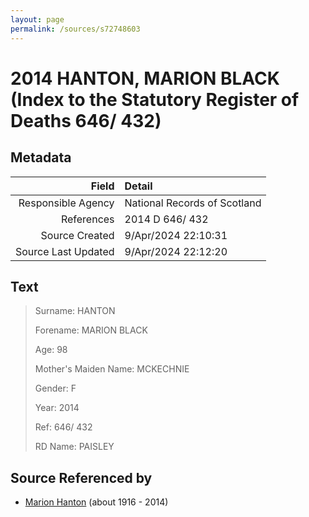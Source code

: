 ```yaml
---
layout: page
permalink: /sources/s72748603
---
```


# 2014 HANTON, MARION BLACK (Index to the Statutory Register of Deaths 646/ 432)

## Metadata

Field | Detail
---:|:---
Responsible Agency | National Records of Scotland
References | 2014 D 646/ 432
Source Created | 9/Apr/2024 22:10:31
Source Last Updated | 9/Apr/2024 22:12:20

## Text

> Surname: HANTON
>
> Forename: MARION BLACK
>
> Age: 98
>
> Mother's Maiden Name: MCKECHNIE
>
> Gender: F
>
> Year: 2014
>
> Ref: 646/ 432
>
> RD Name: PAISLEY
>

## Source Referenced by

* [Marion Hanton](../people/@27083581@-marion-hanton-b1916-d2014.md) (about 1916 - 2014)
